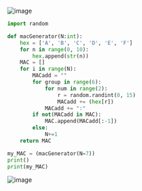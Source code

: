 ![image](https://github.com/PaulaYaniz/year_2/assets/89135778/979628d6-1834-40f5-8b74-b276184e69f8)

```.py
import random

def macGenerator(N:int):
    hex = ['A', 'B', 'C', 'D', 'E', 'F']
    for n in range(0, 10):
        hex.append(str(n))
    MAC = []
    for i in range(N):
        MACadd = ""
        for group in range(6):
            for num in range(2):
                r = random.randint(0, 15)
                MACadd += (hex[r])
            MACadd += ":"
        if not(MACadd in MAC):
            MAC.append(MACadd[:-1])
        else:
            N+=1
    return MAC

my_MAC = (macGenerator(N=7))
print()
print(my_MAC)
```

![image](https://github.com/PaulaYaniz/year_2/assets/89135778/2dd5d4cb-4c6b-4076-afc2-1d8f1b063715)
